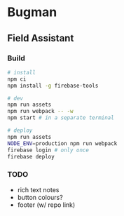# Bugman
## Field Assistant


### Build
```sh
# install
npm ci
npm install -g firebase-tools

# dev
npm run assets
npm run webpack -- -w
npm start # in a separate terminal

# deploy
npm run assets
NODE_ENV=production npm run webpack
firebase login # only once
firebase deploy
```


### TODO
- rich text notes
- button colours?
- footer (w/ repo link)
